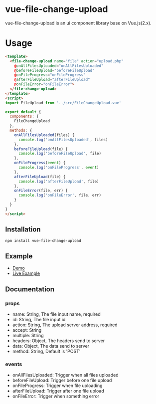 # vue-file-change-upload

vue-file-change-upload is an ui component library base on Vue.js(2.x).

# Usage

```html
<template>
  <file-change-upload name="file" action="upload.php"
    @onAllFilesUploaded="onAllFilesUploaded"
    @beforeFileUpload="beforeFileUpload"
    @onFileProgress="onFileProgress"
    @afterFileUpload="afterFileUpload"
    @onFileError="onFileError">
  </file-change-upload>
</template>
<script>
import FileUpload from '../src/FileChangeUpload.vue'

export default {
  components: {
    FileChangeUpload
  },
  methods: {
    onAllFilesUploaded(files) {
      console.log('onAllFilesUploaded', files)
    },
    beforeFileUpload(file) {
      console.log('beforeFileUpload', file)
    },
    onFileProgress(event) {
      console.log('onFileProgress', event)
    },
    afterFileUpload(file) {
      console.log('afterFileUpload', file)
    },
    onFileError(file, err) {
      console.log('onFileError', file, err)
    }
  }
}
</script>
```

## Installation

```
npm install vue-file-change-upload
```

## Example

* [Demo](https://github.com/wenzhixin/vue-file-change-upload/tree/master/demo)
* [Live Example](https://wenzhixin.github.io/vue-file-change-upload/demo)

## Documentation

### props

* name: String, The file input name, required
* id: String, The file input id
* action: String, The upload server address, required
* accept: String
* multiple: String
* headers: Object, The headers send to server
* data: Object, The data send to server
* method: String, Default is 'POST'

### events

* onAllFilesUploaded: Trigger when all files uploaded
* beforeFileUpload: Trigger before one file upload
* onFileProgress: Trigger when file uploading
* afterFileUpload: Trigger after one file upload
* onFileError: Trigger when something error
